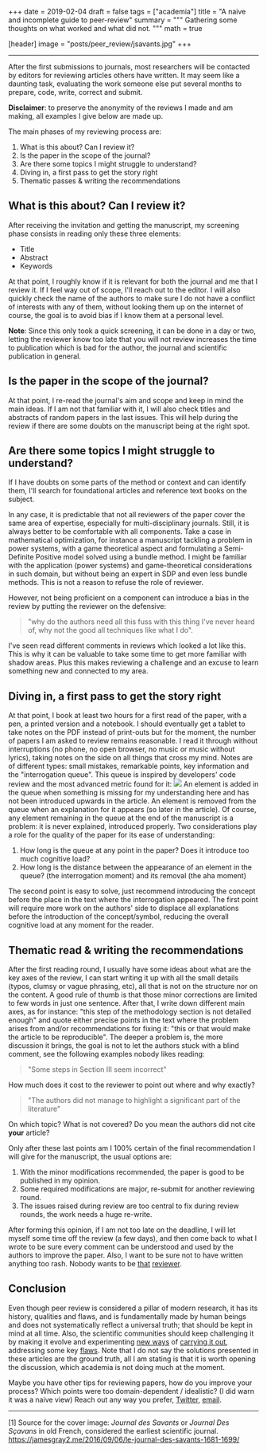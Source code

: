 +++
date = 2019-02-04
draft = false
tags = ["academia"]
title = "A naive and incomplete guide to peer-review"
summary = """
Gathering some thoughts on what worked and what did not.
"""
math = true

[header]
image = "posts/peer_review/jsavants.jpg"
+++

--------

After the first submissions to journals, most researchers will be contacted
by editors for reviewing articles others have written. It may seem like a
daunting task, evaluating the work someone else put several months to
prepare, code, write, correct and submit.

**Disclaimer**: to preserve the anonymity of the reviews I made and am
making, all examples I give below are made up.

The main phases of my reviewing process are:

1. What is this about? Can I review it?
2. Is the paper in the scope of the journal?
3. Are there some topics I might struggle to understand?
4. Diving in, a first pass to get the story right
5. Thematic passes & writing the recommendations

## What is this about? Can I review it?

After receiving the invitation and getting the manuscript, my screening phase
consists in reading only these three elements:

- Title
- Abstract
- Keywords

At that point, I roughly know if it is relevant for both the journal and me
that I review it. If I feel way out of scope, I'll reach out to the editor.
I will also quickly check the name of the authors to make sure I do not have
a conflict of interests with any of them, without looking them up on the
internet of course, the goal is to avoid bias if I know them at a personal level.

**Note**: Since this only took a quick screening, it can be done in a day or two,
letting the reviewer know too late that you will not review increases
the time to publication which is bad for the author, the journal and scientific
publication in general.

## Is the paper in the scope of the journal?

At that point, I re-read the journal's aim and scope and keep in mind the main
ideas. If I am not that familiar with it, I will also check titles and abstracts
of random papers in the last issues. This will help during the review if
there are some doubts on the manuscript being at the right spot.

## Are there some topics I might struggle to understand?

If I have doubts on some parts of the method or context
and can identify them, I'll search for foundational articles and reference
text books on the subject.

In any case, it is predictable that not all reviewers of the paper cover
the same area of expertise, especially for multi-disciplinary
journals. Still, it is always better to be comfortable with all components.
Take a case in mathematical optimization, for instance a manuscript
tackling a problem in power systems, with a game theoretical aspect and
formulating a Semi-Definite Positive model solved using a bundle method.
I might be familiar with the application (power systems) and game-theoretical
considerations in such domain, but without being an expert in SDP and even less
bundle methods. This is not a reason to refuse the role of reviewer.

However, not being proficient on a component can introduce a bias in the
review by putting the reviewer on the defensive:

> "why do the authors need all this fuss with this thing I've never heard of,
why not the good all techniques like what I do".

I've seen read different comments in reviews which looked a lot like this.
This is why it can be valuable to take some time to get more familiar
with shadow areas. Plus this makes reviewing a challenge and an excuse
to learn something new and connected to my area.

## Diving in, a first pass to get the story right

At that point, I book at least two hours for a first read of the paper,
with a pen, a printed version and a notebook. I should eventually get a
tablet to take notes on the PDF instead of print-outs but for the moment,
the number of papers I am asked to review remains reasonable.
I read it through without interruptions (no phone, no open browser, no music
or music without lyrics), taking notes on the side on all things that cross
my mind.
Notes are of different types: small mistakes, remarkable points, key information
and the "interrogation queue". This queue is inspired by developers' code review
and the most advanced metric found for it:
![](/img/posts/peer_review/wtfm.jpg)
An element is added in the queue when something is missing for my
understanding here and has not been introduced upwards in the article.
An element is removed from the queue when an explanation for it appears
(so later in the article). Of course, any element remaining in the queue
at the end of the manuscript is a problem: it is never explained,
introduced properly. Two considerations play a role for the quality of
the paper for its ease of understanding:

1. How long is the queue at any point in the paper? Does it introduce too much cognitive load?
2. How long is the distance between the appearance of an element in the queue? (the interrogation moment) and its removal (the aha moment)

The second point is easy to solve, just recommend introducing the concept
before the place in the text where the interrogation appeared.
The first point will require more work on the authors' side
to displace all explanations before the introduction of the concept/symbol,
reducing the overall cognitive load at any moment for the reader.

## Thematic read & writing the recommendations

After the first reading round, I usually have some ideas about what are the key
axes of the review, I can start writing it up with all the small details
(typos, clumsy or vague phrasing, etc), all that is not on the structure nor on
the content. A good rule of thumb is that those minor corrections are limited
to few words in just one sentence.
After that, I write down different main axes, as for instance:
"this step of the methodology section is not detailed enough" and quote
either precise points in the text where the problem arises from and/or
recommendations for fixing it: "this or that would make the article to be reproducible".
The deeper a problem is, the more discussion it brings, the goal is not to let
the authors stuck with a blind comment, see the following examples nobody likes reading:

> "Some steps in Section III seem incorrect"

How much does it cost to the reviewer to point out where and why exactly?

> "The authors did not manage to highlight a significant part of the literature"

On which topic? What is not covered? Do you mean the authors did not cite **your** article?

Only after these last points am I 100% certain of the final recommendation I
will give for the manuscript, the usual options are:

1. With the minor modifications recommended, the paper is good to be published in my opinion.
2. Some required modifications are major, re-submit for another reviewing round.
3. The issues raised during review are too central to fix during review rounds, the work needs a huge re-write.

After forming this opinion, if I am not too late on the deadline, I will
let myself some time off the review (a few days), and then come back to what
I wrote to be sure every comment can be understood and used by the authors to
improve the paper. Also, I want to be sure not to have written anything
too rash. Nobody wants to be [that](https://twitter.com/thirdreviewer)
[reviewer](https://twitter.com/YourPaperSucks).

## Conclusion

Even though peer review is considered a pillar of modern research, it has its
history, qualities and flaws, and is fundamentally made by human beings and
does not systematically reflect a universal truth; that should be kept in mind
at all time. Also, the scientific communities should keep challenging it by
making it evolve and experimenting [new ways](https://elifesciences.org/articles/36545)
of [carrying it out](http://www.theoj.org/), addressing some key
[flaws](http://www.immpressmagazine.com/peer-review-is-broken/). Note that I do
not say the solutions presented in these articles are the ground truth,
all I am stating is that it is worth opening the discussion, which academia
is not doing much at the moment.  

Maybe you have other tips for reviewing papers, how do you improve your process?
Which points were too domain-dependent / idealistic? (I did warn it was a naive view)
Reach out any way you prefer, [Twitter](https://twitter.com/matbesancon),
[email](/#contact).

--------
[1]
Source for the cover image:
*Journal des Savants* or *Journal Des Sçavans* in old French, considered the earliest scientific journal.
https://jamesgray2.me/2016/09/06/le-journal-des-savants-1681-1699/
